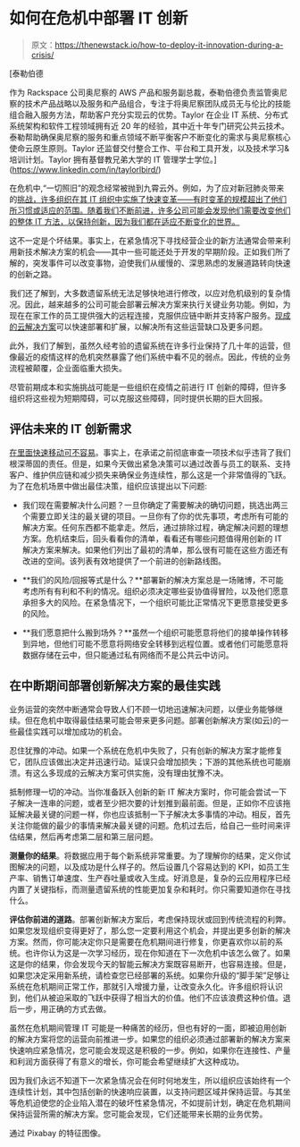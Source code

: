 # 如何在危机中部署 IT 创新

> 原文：<https://thenewstack.io/how-to-deploy-it-innovation-during-a-crisis/>

[](https://www.linkedin.com/in/taylorlbird/)

 [泰勒伯德

作为 Rackspace 公司奥尼察的 AWS 产品和服务副总裁，泰勒伯德负责监管奥尼察的技术产品战略以及服务和产品组合，专注于将奥尼察团队成员无与伦比的技能组合融入服务方法，帮助客户充分实现云的优势。Taylor 在企业 IT 系统、分布式系统架构和软件工程领域拥有近 20 年的经验，其中近十年专门研究公共云技术。泰勒帮助确保奥尼察的服务和重点领域不断平衡客户不断变化的需求与奥尼察核心使命云原生原则。Taylor 还监督交付整合工作、平台和工具开发，以及技术学习&培训计划。Taylor 拥有基督教兄弟大学的 IT 管理学士学位。](https://www.linkedin.com/in/taylorlbird/) [](https://www.linkedin.com/in/taylorlbird/)

在危机中,“一切照旧”的观念经常被抛到九霄云外。例如，为了应对新冠肺炎带来的[挑战，许多组织在其 IT 组织中实施了快速变革——有时变革的规模超出了他们所习惯或适应的范围。随着我们不断前进，许多公司可能会发现他们需要改变他们的整体 IT 方法，以保持创新，因为我们都在适应不断变化的世界。](https://www.rackspace.com/solve/amid-coronavirus-fears-now-time-tech-shine)

这不一定是个坏结果。事实上，在紧急情况下寻找经营企业的新方法通常会带来利用新技术解决方案的机会——其中一些可能还处于开发的早期阶段。正如我们所了解的，突发事件可以改变事物，迫使我们从缓慢的、深思熟虑的发展道路转向快速的创新之路。

我们还了解到，大多数遗留系统无法足够快地进行修改，以应对危机级别的复杂情况。因此，越来越多的公司可能会部署云解决方案来执行关键业务功能。例如，为现在在家工作的员工提供强大的远程连接，克服供应链中断并支持客户服务。[现成的云解决方案](https://www.rackspace.com/solve/how-does-cloud-native-benefit-customer-experience)可以快速部署和扩展，以解决所有这些运营缺口及更多问题。

此外，我们了解到，虽然久经考验的遗留系统在许多行业保持了几十年的运营，但像最近的疫情这样的危机突然暴露了他们系统中看不见的弱点。因此，传统的业务流程被颠覆，企业面临重大损失。

尽管前期成本和实施挑战可能是一些组织在疫情之前进行 IT 创新的障碍，但许多组织将这些视为短期障碍，可以克服这些障碍，同时提供长期的巨大回报。

## 评估未来的 IT 创新需求

[在里面快速移动可不容易](https://www.rackspace.com/solve/your-culture-clashing-your-transformation-strategy)。事实上，在承诺之前彻底审查一项技术似乎违背了我们根深蒂固的责任。但是，如果今天做出紧急决策可以通过改善与员工的联系、支持客户、维护供应链和减少损失来确保业务连续性，那么这是一个非常值得的飞跃。为了在危机场景中做出最佳决策，组织应该提出以下问题:

*   我们现在需要解决什么问题？一旦你确定了需要解决的确切问题，挑选出两三个需要立即关注的最关键的项目。一旦你有了你的优先事项，考虑所有可能的解决方案。任何东西都不能拿走。然后，通过排除过程，确定解决问题的理想方案。危机结束后，回头看看你的清单，看看还有哪些问题值得用创新的 IT 解决方案来解决。如果他们列出了最初的清单，那么很有可能在这些方面还有改进的空间。该列表有效地提供了一个前进的创新路线图。

*   **我们的风险/回报等式是什么？**部署新的解决方案总是一场赌博，不可能考虑所有有利和不利的情况。组织必须决定哪些妥协值得冒险，以及他们愿意承担多大的风险。在紧急情况下，一个组织可能比正常情况下更愿意接受更多的风险。

*   **我们愿意把什么搬到场外？**虽然一个组织可能愿意将他们的接单操作转移到异地，但他们可能不愿意将网络安全转移到远程位置。或者他们可能愿意将数据存储在云中，但只能通过私有网络而不是公共云中访问。

## 在中断期间部署创新解决方案的最佳实践

业务运营的突然中断通常会导致人们不顾一切地迅速解决问题，以便业务能够继续。但在危机中取得最佳结果可能会带来更多问题。部署创新解决方案(如云)的一些最佳实践可以增加成功的机会。

忍住犹豫的冲动。如果一个系统在危机中失败了，只有创新的解决方案才能修复它，团队应该做出决定并迅速行动。延误只会增加损失；下游的其他系统也可能崩溃。有这么多现成的云解决方案可供实施，没有理由犹豫不决。

抵制修理一切的冲动。当你准备跃入创新的新 IT 解决方案时，你可能会尝试一下子解决一连串的问题，或者至少把次要的计划推到最前面。但是，正如你不应该拖延解决最关键的问题一样，你也应该抵制一下子解决太多事情的冲动。相反，首先关注你能做的最少的事情来解决最关键的问题。危机过去后，给自己一些时间来评估结果，然后再考虑第二层和第三层问题。

**测量你的结果**。将数据应用于每个新系统非常重要。为了理解你的结果，定义你试图解决的问题，以及成功是什么样子的。然后设置几个容易达到的 KPI，如员工生产率、销售订单速度、生产吞吐量或收入生成。好消息是，复杂的云应用程序已经内置了关键指标，而测量遗留系统的性能更加复杂和耗时。你只需要知道你在寻找什么。

**评估你前进的道路**。部署创新解决方案后，考虑保持现状或回到传统流程的利弊。如果您发现组织变得更好了，那么您一定要利用这个机会，并提出更多创新的解决方案。然而，你可能决定你只是需要在危机期间进行修复，你更喜欢你以前的系统。也许你认为这是一次学习经历，现在你知道在下一次危机中该怎么做了。如果这是你的结果，你会发现今天的智能云解决方案既容易断开，也容易连接。但是，如果您决定采用新系统，请检查您已经部署的系统。如果你升级的“脚手架”足够让系统在危机期间正常工作，那就引入增援力量，让改变永久化。许多组织将认识到，他们从被迫采取的飞跃中获得了相当大的价值。他们不应该浪费这种价值。退后一步，用正确的方式去做。

虽然在危机期间管理 IT 可能是一种痛苦的经历，但也有好的一面，即被迫用创新的解决方案将您的运营向前推进一步。如果您的组织必须通过部署新的解决方案来快速响应紧急情况，您可能会发现这是积极的一步。例如，如果你在连接性、产量和利润方面获得了有意义的增长，你可能会希望继续扩大这种成功。

因为我们永远不知道下一次紧急情况会在何时何地发生，所以组织应该始终有一个连续性计划，其中包括创新的快速响应装置，以支持问题区域并保持运营。与其坐等危机迫使您的企业陷入潜在的破坏性紧急情况，不如提前计划，确定在危机期间保持运营所需的解决方案。您可能会发现，它们还能带来长期的业务优势。

通过 Pixabay 的特征图像。

<svg xmlns:xlink="http://www.w3.org/1999/xlink" viewBox="0 0 68 31" version="1.1"><title>Group</title> <desc>Created with Sketch.</desc></svg>